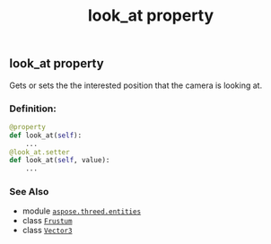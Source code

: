 ﻿---
title: look_at property
second_title: Aspose.3D for Python via .NET API References
description: 
type: docs
weight: 130
url: /python-net/aspose.threed.entities/frustum/look_at/
is_root: false
---

## look_at property


Gets or sets the the interested position that the camera is looking at.
### Definition:
```python
@property
def look_at(self):
    ...
@look_at.setter
def look_at(self, value):
    ...
```

### See Also
* module [`aspose.threed.entities`](../../)
* class [`Frustum`](/3d/python-net/aspose.threed.entities/frustum)
* class [`Vector3`](/3d/python-net/aspose.threed.utilities/vector3)
